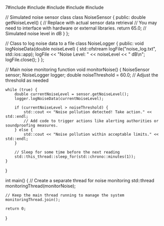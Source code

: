 7#include <iostream>
#include <vector>
#include <thread>
#include <chrono>
#include <fstream>

// Simulated noise sensor class
class NoiseSensor {
public:
    double getNoiseLevel() {
        // Replace with actual sensor data retrieval
        // You may need to interface with hardware or external libraries.
        return 65.0; // Simulated noise level in dB
    }
};

// Class to log noise data to a file
class NoiseLogger {
public:
    void logNoiseData(double noiseLevel) {
        std::ofstream logFile("noise_log.txt", std::ios::app);
        logFile << "Noise Level: " << noiseLevel << " dB\n";
        logFile.close();
    }
};

// Main noise monitoring function
void monitorNoise() {
    NoiseSensor sensor;
    NoiseLogger logger;
    double noiseThreshold = 60.0; // Adjust the threshold as needed

    while (true) {
        double currentNoiseLevel = sensor.getNoiseLevel();
        logger.logNoiseData(currentNoiseLevel);

        if (currentNoiseLevel > noiseThreshold) {
            std::cout << "Noise pollution detected! Take action." << std::endl;
            // Add code to trigger actions like alerting authorities or soundproofing measures.
        } else {
            std::cout << "Noise pollution within acceptable limits." << std::endl;
        }

        // Sleep for some time before the next reading
        std::this_thread::sleep_for(std::chrono::minutes(1));
    }
}

int main() {
    // Create a separate thread for noise monitoring
    std::thread monitoringThread(monitorNoise);

    // Keep the main thread running to manage the system
    monitoringThread.join();

    return 0;
}
